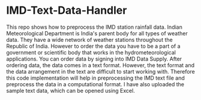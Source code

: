 # IMD-Text-Data-Handler
This repo shows how to preprocess the IMD station rainfall data. Indian Meteorological Department is India's parent body for all types of weather data. 
They have a wide network of weather stations throughout the Republic of India. However to order the data you have to be a part of a government or scientific body that works in the hydrometeorological applications.
You can order data by signing into IMD Data Supply. After ordering data, the data comes in a text format. However, the  text format and the data arrangement in the text are difficult to start working with. Therefore this code implementation will help in preprocessing the 
IMD text file and  preprocess the data in a computational format. I have also uploaded the sample text data, which can be opened using Excel. 
